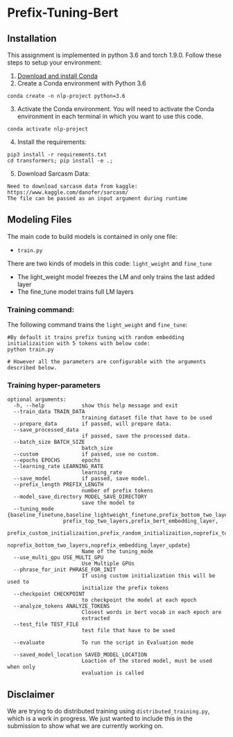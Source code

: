 # Prefix-Tuning-Bert
## Installation

This assignment is implemented in python 3.6 and torch 1.9.0. Follow these steps to setup your environment:

1. [Download and install Conda](https://conda.io/projects/conda/en/latest/user-guide/install/index.html "Download and install Conda")
2. Create a Conda environment with Python 3.6
```
conda create -n nlp-project python=3.6
```

3. Activate the Conda environment. You will need to activate the Conda environment in each terminal in which you want to use this code.
```
conda activate nlp-project
```
4. Install the requirements:
```
pip3 install -r requirements.txt
cd transformers; pip install -e .;
```

5. Download Sarcasm Data:
```
Need to download sarcasm data from kaggle: https://www.kaggle.com/danofer/sarcasm/
The file can be passed as an input argument during runtime
```

## Modeling Files

The main code to build models is contained in only one file:

- `train.py`

There are two kinds of models in this code: `light_weight` and  `fine_tune`

- The light_weight model freezes the LM and only trains the last added  layer
- The fine_tune model trains full LM layers

### Training command:

The following command trains the `light_weight` and  `fine_tune`:

```
#By default it trains prefix tuning with random embedding initializaition with 5 tokens with below code:
python train.py

# However all the parameters are configurable with the arguments described below.
```
### Training hyper-parameters
```
optional arguments:
  -h, --help            show this help message and exit
  --train_data TRAIN_DATA
                        training dataset file that have to be used
  --prepare_data        if passed, will prepare data.
  --save_processed_data
                        if passed, save the processed data.
  --batch_size BATCH_SIZE
                        batch_size
  --custom              if passed, use no custom.
  --epochs EPOCHS       epochs
  --learning_rate LEARNING_RATE
                        learning_rate
  --save_model          if passed, save model.
  --prefix_length PREFIX_LENGTH
                        number of prefix tokens
  --model_save_directory MODEL_SAVE_DIRECTORY
                        save the model to
  --tuning_mode {baseline_finetune,baseline_lightweight_finetune,prefix_bottom_two_layers,
                  prefix_top_two_layers,prefix_bert_embedding_layer,
                  prefix_custom_initializaition,prefix_random_initializaition,noprefix_top_two_layers,
                  noprefix_bottom_two_layers,noprefix_embedding_layer_update}
                        Name of the tuning_mode
  --use_multi_gpu USE_MULTI_GPU
                        Use Multiple GPUs
  --phrase_for_init PHRASE_FOR_INIT
                        If using custom initialization this will be used to
                        initialize the prefix tokens
  --checkpoint CHECKPOINT
                        to checkpoint the model at each epoch
  --analyze_tokens ANALYZE_TOKENS
                        Closest words in bert vocab in each epoch are
                        extracted
  --test_file TEST_FILE
                        test file that have to be used
  
  --evaluate            To run the script in Evaluation mode
  
  --saved_model_location SAVED_MODEL_LOCATION
                        Loaction of the stored model, must be used when only
                        evaluation is called
```

## Disclaimer

We are trying to do distributed training using `distributed_training.py`, which is a work in progress. We just wanted to include this in the submission to show what we are currently working on.
